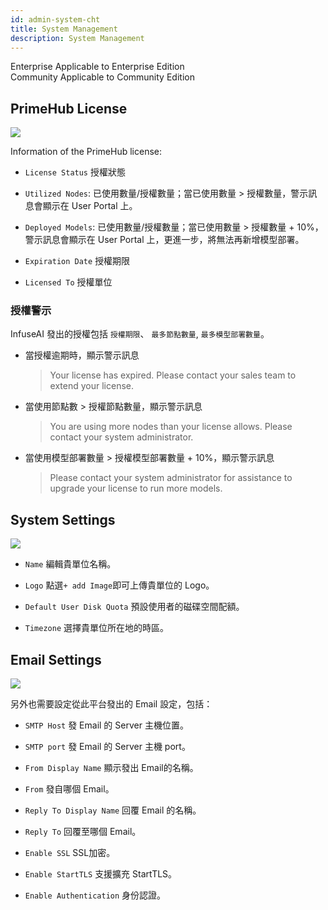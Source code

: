 ```yaml
---
id: admin-system-cht
title: System Management
description: System Management
---
```

<div class="label-sect">
  <div class="ee-only tooltip">Enterprise
    <span class="tooltiptext">Applicable to Enterprise Edition</span>
  </div>
  <div class="ce-only tooltip">Community
    <span class="tooltiptext">Applicable to Community Edition</span>
  </div>
</div>

## PrimeHub License

![](assets/license_key_v34.png)

Information of the PrimeHub license:

+ `License Status` 授權狀態

+ `Utilized Nodes`: 已使用數量/授權數量；當已使用數量 > 授權數量，警示訊息會顯示在 User Portal 上。

+ `Deployed Models`: 已使用數量/授權數量；當已使用數量 > 授權數量 + 10%，警示訊息會顯示在 User Portal 上，更進一步，將無法再新增模型部署。

+ `Expiration Date` 授權期限

+ `Licensed To` 授權單位

### 授權警示

InfuseAI 發出的授權包括 `授權期限`、 `最多節點數量`, `最多模型部署數量`。

+ 當授權逾期時，顯示警示訊息

  >Your license has expired. Please contact your sales team to extend your license.

+ 當使用節點數 > 授權節點數量，顯示警示訊息

  > You are using more nodes than your license allows. Please contact your system administrator.

+ 當使用模型部署數量 > 授權模型部署數量 + 10%，顯示警示訊息

  >Please contact your system administrator for assistance to upgrade your license to run more models.

## System Settings

![](assets/system_1_v24.png)

+ `Name` 編輯貴單位名稱。

+ `Logo` 點選`+ add Image`即可上傳貴單位的 Logo。

+ `Default User Disk Quota` 預設使用者的磁碟空間配額。

+ `Timezone` 選擇貴單位所在地的時區。


## Email Settings

![](assets/system_2_v26.png)

另外也需要設定從此平台發出的 Email 設定，包括：

+ `SMTP Host` 發 Email 的 Server 主機位置。

+ `SMTP port` 發 Email 的 Server 主機 port。

+ `From Display Name` 顯示發出 Email的名稱。

+ `From` 發自哪個 Email。

+ `Reply To Display Name` 回覆 Email 的名稱。

+ `Reply To` 回覆至哪個 Email。

+ `Enable SSL` SSL加密。

+ `Enable StartTLS` 支援擴充 StartTLS。

+ `Enable Authentication` 身份認證。
